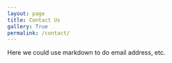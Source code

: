 ```yaml
---
layout: page
title: Contact Us
gallery: True
permalink: /contact/
---
```


Here we could use markdown to do email address, etc.